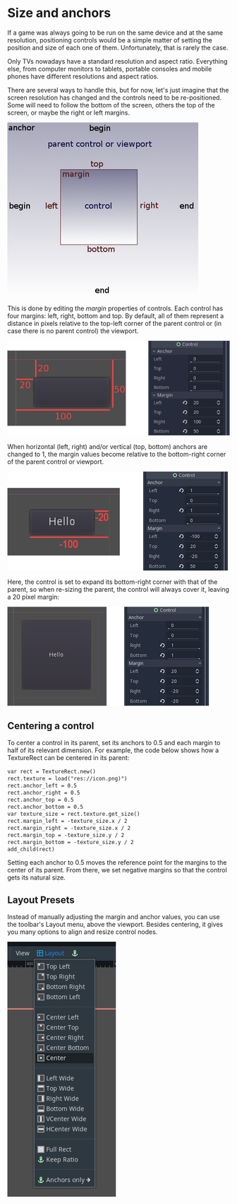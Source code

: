 

# Size and anchors

If a game was always going to be run on the same device and at the same
resolution, positioning controls would be a simple matter of setting the
position and size of each one of them. Unfortunately, that is rarely the
case.

Only TVs nowadays have a standard resolution and aspect ratio.
Everything else, from computer monitors to tablets, portable consoles
and mobile phones have different resolutions and aspect ratios.

There are several ways to handle this, but for now, let's just imagine
that the screen resolution has changed and the controls need to be
re-positioned. Some will need to follow the bottom of the screen, others
the top of the screen, or maybe the right or left margins.

![](img/anchors.png)

This is done by editing the *margin* properties of controls. Each
control has four margins: left, right, bottom and top. By default, all of
them represent a distance in pixels relative to the top-left corner of
the parent control or (in case there is no parent control) the viewport.

![](img/margin.png)

When horizontal (left, right) and/or vertical (top, bottom) anchors are
changed to 1, the margin values become relative to the bottom-right
corner of the parent control or viewport.

![](img/marginend.png)

Here, the control is set to expand its bottom-right corner with that of
the parent, so when re-sizing the parent, the control will always cover
it, leaving a 20 pixel margin:

![](img/marginaround.png)

## Centering a control

To center a control in its parent, set its anchors to 0.5 and each margin
to half of its relevant dimension. For example, the code below shows how
a TextureRect can be centered in its parent:

```
var rect = TextureRect.new()
rect.texture = load("res://icon.png)")
rect.anchor_left = 0.5
rect.anchor_right = 0.5
rect.anchor_top = 0.5
rect.anchor_bottom = 0.5
var texture_size = rect.texture.get_size()
rect.margin_left = -texture_size.x / 2
rect.margin_right = -texture_size.x / 2
rect.margin_top = -texture_size.y / 2
rect.margin_bottom = -texture_size.y / 2
add_child(rect)
```

Setting each anchor to 0.5 moves the reference point for the margins to
the center of its parent. From there, we set negative margins so that
the control gets its natural size.

## Layout Presets

Instead of manually adjusting the margin and anchor values, you can use the
toolbar's Layout menu, above the viewport. Besides centering, it gives you many
options to align and resize control nodes.

![](img/layout_dropdown_menu.png)
